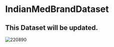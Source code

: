 # IndianMedBrandDataset

## This Dataset will be updated.

![220890](https://github.com/junioralive/IndianMedBrandDataset/assets/54473944/47b758c3-4f06-4cc2-a218-30a05c326f9e)

